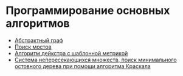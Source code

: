 # Программирование основных алгоритмов
* [Абстрактный граф](https://github.com/VladislavHacker/MiptExamples/tree/main/2023/AlgoGraph2Term/AbstractGraph)
* [Поиск мостов](https://github.com/VladislavHacker/MiptExamples/tree/main/2023/AlgoGraph2Term/Bridges)
* [Алгоритм дейкстра с шаблонной метрикой](https://github.com/VladislavHacker/MiptExamples/tree/main/2023/AlgoGraph2Term/Dejkstra)
* [Система непересекающихся множеств, поиск минимального остовного дерева при помощи алгоритма Краскала](https://github.com/VladislavHacker/MiptExamples/tree/main/2023/AlgoGraph2Term/DST_MST)
